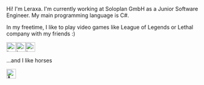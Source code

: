 Hi! I'm Leraxa. I'm currently working at Soloplan GmbH
as a Junior Software Engineer. My main programming language is C#.  
  
In my freetime, I like to play video games like League of Legends or Lethal company with my friends :)

<img src="https://github.com/Leraxa/Leraxa/assets/134810929/b8bd8a15-2f43-462a-932d-2ba84029cb46" alt=":heart:" width="25"/><img src="https://github.com/Leraxa/Leraxa/assets/134810929/b8bd8a15-2f43-462a-932d-2ba84029cb46" alt=":heart:" width="25"/><img src="https://github.com/Leraxa/Leraxa/assets/134810929/b8bd8a15-2f43-462a-932d-2ba84029cb46" alt=":heart:" width="25"/>

...and I like horses

<img src="https://media1.tenor.com/m/hFZPT9vXz-wAAAAd/horse-funny-horse.gif" alt="🐴:" width="25"/>
